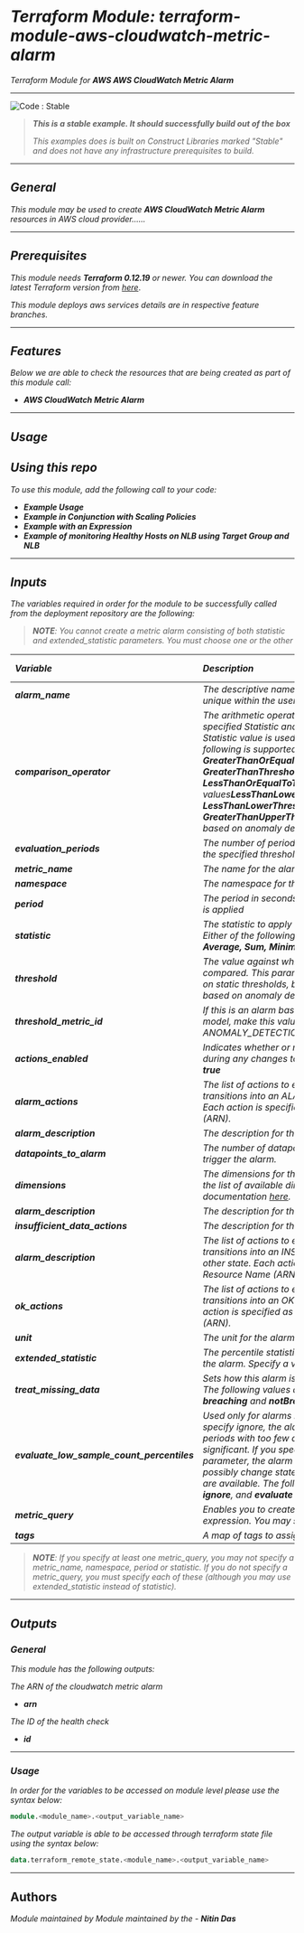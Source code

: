 # _Terraform Module: terraform-module-aws-cloudwatch-metric-alarm_

_Terraform Module for_ **_AWS AWS CloudWatch Metric Alarm_**


<!--BEGIN STABILITY BANNER-->
---

![_Code : Stable_](https://img.shields.io/badge/Code-Stable-brightgreen?style=for-the-badge&logo=github)

> **_This is a stable example. It should successfully build out of the box_**
>
> _This examples does is built on Construct Libraries marked "Stable" and does not have any infrastructure prerequisites to build._

---
<!--END STABILITY BANNER-->



## _General_

_This module may be used to create_ **_AWS CloudWatch Metric Alarm_** _resources in AWS cloud provider......_



---


## _Prerequisites_

_This module needs_ **_Terraform 0.12.19_** _or newer._
_You can download the latest Terraform version from_ [_here_](https://www.terraform.io/downloads.html).

_This module deploys aws services details are in respective feature branches._



---


## _Features_

_Below we are able to check the resources that are being created as part of this module call:_

* **_AWS CloudWatch Metric Alarm_**


---

## _Usage_

## _Using this repo_

_To use this module, add the following call to your code:_

* **_Example Usage_**
* **_Example in Conjunction with Scaling Policies_**
* **_Example with an Expression_**
* **_Example of monitoring Healthy Hosts on NLB using Target Group and NLB_**
---

## _Inputs_

_The variables required in order for the module to be successfully called from the deployment repository are the following:_

> **_NOTE_**_: You cannot create a metric alarm consisting of both statistic and extended_statistic parameters. You must choose one or the other_




|**_Variable_** | **_Description_** | **_Type_** | **_Argument Status_** | **_Default Value_** |
|:----|:----|-----:|:---:|:---:|
| **_alarm\_name_** | _The descriptive name for the alarm. This name must be unique within the user's AWS account_ | _string_ | **_Required_** |
| **_comparison\_operator_** | _The arithmetic operation to use when comparing the specified Statistic and Threshold. The specified Statistic value is used as the first operand. Either of the following is supported:_ **_GreaterThanOrEqualToThreshold, GreaterThanThreshold, LessThanThreshold, LessThanOrEqualToThreshold_**_. Additionally, the values_**_LessThanLowerOrGreaterThanUpperThreshold, LessThanLowerThreshold_**_, and_ **_GreaterThanUpperThreshold_** _are used only for alarms based on anomaly detection models._ | _string_ | **_Required_** |
| **_evaluation\_periods_** | _The number of periods over which data is compared to the specified threshold._ | _number_ | **_Required_** |
| **_metric\_name_** | _The name for the alarm's associated metric_ | _string_ | **_Optional_** | **_null_** |
| **_namespace_** | _The namespace for the alarm's associated metric_ | _string_ | **_Optional_** | **_null_** |
| **_period_** | _The period in seconds over which the specified statistic is applied_ | _number_ | **_Optional_** | **_null_** |
| **_statistic_** | _The statistic to apply to the alarm's associated metric. Either of the following is supported:_ **_SampleCount, Average, Sum, Minimum, Maximum_** | _string_ | **_Optional_** | **_null_** |
| **_threshold_** | _The value against which the specified statistic is compared. This parameter is required for alarms based on static thresholds, but should not be used for alarms based on anomaly detection models._ | _number_ | **_Optional_** | **_null_** |
| **_threshold\_metric\_id_** | _If this is an alarm based on an anomaly detection model, make this value match the ID of the ANOMALY\_DETECTION\_BAND function_ | _string_ | **_Optional_** | **_null_** |
| **_actions\_enabled_** | _Indicates whether or not actions should be executed during any changes to the alarm's state. Defaults to **_true_**_ | _boolean_ | **_Optional_** | **_true_** |
| **_alarm\_actions_** | _The list of actions to execute when this alarm transitions into an ALARM state from any other state. Each action is specified as an Amazon Resource Name (ARN)._ | _string_ | **_Optional_** | **_null_** |
| **_alarm\_description_** | _The description for the alarm_ | _string_ | **_Optional_** | **_null_** |
| **_datapoints\_to\_alarm_** | _The number of datapoints that must be breaching to trigger the alarm._ | _string_ | **_Optional_** | **_null_** |
| **_dimensions_** | _The dimensions for the alarm's associated metric. For the list of available dimensions see the AWS documentation [here](http://docs.aws.amazon.com/AmazonCloudWatch/latest/DeveloperGuide/CW_Support_For_AWS.html)._ | _string_ | **_Optional_** | **_null_** |
| **_alarm\_description_** | _The description for the alarm_ | _string_ | **_Optional_** | **_null_** |
| **_insufficient\_data\_actions_** | _The description for the alarm_ | _list(string)_ | **_Optional_** | **_null_** |
| **_alarm\_description_** | _The list of actions to execute when this alarm transitions into an INSUFFICIENT\_DATA state from any other state. Each action is specified as an Amazon Resource Name (ARN)._ | _string_ | **_Optional_** | **_null_** |
| **_ok\_actions_** | _The list of actions to execute when this alarm transitions into an OK state from any other state. Each action is specified as an Amazon Resource Name (ARN)._ | _list(string)_ | **_Optional_** | **_null_** |
| **_unit_** | _The unit for the alarm's associated metric_ | _string_ | **_Optional_** | **_null_** |
| **_extended\_statistic_** | _The percentile statistic for the metric associated with the alarm. Specify a value between p0.0 and p100._ | _string_ | **_Optional_** | **_null_** |
| **_treat\_missing\_data_** | _Sets how this alarm is to handle missing data points. The following values are supported:_ **_missing_**_,_ **_ignore_**_,_ **_breaching_** _and_ **_notBreaching_**_. Defaults to_ **_missing_** | _string_ | **_Optional_** | **_missing_** |
| **_evaluate\_low\_sample\_count\_percentiles_** | _Used only for alarms based on percentiles. If you specify ignore, the alarm state will not change during periods with too few data points to be statistically significant. If you specify evaluate or omit this parameter, the alarm will always be evaluated and possibly change state no matter how many data points are available. The following values are supported:_ **_ignore_**_, and_ **_evaluate_** | _string_ | **_Optional_** | **_null_** |
| **_metric\_query_** | _Enables you to create an alarm based on a metric math expression. You may specify at most 20._ | _any_ | **_Optional_** | **_null_** |
| **_tags_** | _A map of tags to assign to the resource._ | _any_ | **_Optional_** | **_{}_** |



> **_NOTE_**_: If you specify at least one metric_query, you may not specify a metric_name, namespace, period or statistic. If you do not specify a metric_query, you must specify each of these (although you may use extended_statistic instead of statistic)._


---

## _Outputs_

### _General_

_This module has the following outputs:_

_The ARN of the cloudwatch metric alarm_
* **_arn_**

_The ID of the health check_
* **_id_**


---


### _Usage_

_In order for the variables to be accessed on module level please use the syntax below:_

```tf
module.<module_name>.<output_variable_name>
```

_The output variable is able to be accessed through terraform state file using the syntax below:_

```tf
data.terraform_remote_state.<module_name>.<output_variable_name>

```

---

## Authors
_Module maintained by Module maintained by the -_ **_Nitin Das_**
